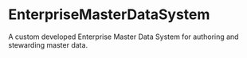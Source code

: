 # EnterpriseMasterDataSystem
A custom developed Enterprise Master Data System for authoring and stewarding master data.  
